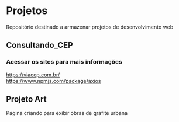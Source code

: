 # Projetos
Repositório destinado a armazenar projetos de desenvolvimento web

## Consultando_CEP
### Acessar os sites para mais informações 
<https://viacep.com.br/><br>
<https://www.npmjs.com/package/axios>

## Projeto Art 
Página criando para exibir obras de grafite urbana 

